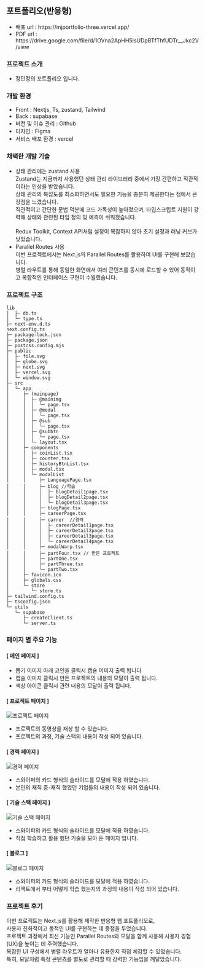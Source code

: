 <h2>포트폴리오(반응형)</h2>

<ul>
        <li>배포 url : https://mjportfolio-three.vercel.app/</li>
        <li>PDF url : https://drive.google.com/file/d/1OVna2ApHH5IsUDpBTfThfUDTr__Jkc2V/view</li>
</ul>

<h3>프로젝트 소개</h3>
<ul>
        <li>정민정의 포트폴리오 입니다.</li>
</ul>


<h3>개발 환경</h3>
<ul>
      <li>Front : Nextjs, Ts, zustand, Tailwind</li>
      <li>Back : supabase</li>
      <li>버전 및 이슈 관리 : Github</li>
      <li>디자인 : Figma</li>
      <li>서비스 배포 환경 : vercel</li>
</ul>


<h3>채택한 개발 기술</h3>
<ul>
      <li>  상태 관리에는 zustand 사용<br>
            Zustand는 지금까지 사용했던 상태 관리 라이브러리 중에서 가장 간편하고 직관적이라는 인상을 받았습니다.<br>
            상태 관리의 복잡도를 최소화하면서도 필요한 기능을 충분히 제공한다는 점에서 큰 장점을 느꼈습니다.<br>
            직관적이고 간단한 문법 덕분에 코드 가독성이 높아졌으며, 타입스크립트 지원이 강력해 상태와 관련된 타입 정의 및 예측이 쉬워졌습니다.
            <br><br>
            Redux Toolkit, Context API처럼 설정이 복잡하지 않아 초기 설정과 러닝 커브가 낮았습니다.
      </li>
      <li>
            Parallel Routes 사용<br>
            이번 프로젝트에서는 Next.js의 Parallel Routes를 활용하여 UI를 구현해 보았습니다.<br>
            병렬 라우트를 통해 동일한 화면에서 여러 콘텐츠를 동시에 로드할 수 있어 동적이고 복합적인 인터페이스 구현이 수월했습니다.
      </li>
</ul>



<h3>프로젝트 구조</h3>

```
lib
│  ├─ db.ts
│  └─ type.ts
├─ next-env.d.ts
next.config.ts
├─ package-lock.json
├─ package.json
├─ postcss.config.mjs
├─ public
│  ├─ file.svg
│  ├─ globe.svg
│  ├─ next.svg
│  ├─ vercel.svg
│  └─ window.svg
├─ src
│  └─ app
│     ├─ (mainpage)
│     │  ├─ @mainimg
│     │  │  └─ page.tsx
│     │  ├─ @modal
│     │  │  └─ page.tsx
│     │  ├─ @sub
│     │  │  └─ page.tsx
│     │  ├─ @subbtn
│     │  │  └─ page.tsx
│     │  └─ layout.tsx
│     ├─ components
│     │  ├─ coinList.tsx
│     │  ├─ counter.tsx
│     │  ├─ historyBtnList.tsx
│     │  ├─ modal.tsx
│     │  └─ modalList
│     │     ├─ LanguagePage.tsx
│     │     ├─ blog //학습
│     │     │  ├─ blogDetail1page.tsx
│     │     │  ├─ blogDetail2page.tsx
│     │     │  └─ blogDetail3page.tsx
│     │     ├─ blogPage.tsx
│     │     ├─ careerPage.tsx
│     │     ├─ carrer  //경력
│     │     │  ├─ careerDetail1page.tsx
│     │     │  ├─ careerDetail2page.tsx
│     │     │  ├─ careerDetail3page.tsx
│     │     │  └─ careerDetail4page.tsx
│     │     ├─ modalWarp.tsx
│     │     ├─ partFour.tsx // 만든 프로젝트
│     │     ├─ partOne.tsx
│     │     ├─ partThree.tsx
│     │     └─ partTwo.tsx
│     ├─ favicon.ico
│     ├─ globals.css
│     └─ store
│        └─ store.ts
├─ tailwind.config.ts
├─ tsconfig.json
└─ utils
   └─ supabase
      ├─ createClient.ts
      └─ server.ts
```


<h3>페이지 별 주요 기능</h3>
<h4>[ 메인 페이지 ] </h4>
<ul>
      <li>뽑기 이미지 아래 코인을 클릭시 캡슐 이미지 출력 됩니다.</li>
      <li>캡슐 이미지 클릭시 만든 프로젝트의 내용의 모달이 출력 됩니다.</li>
      <li>색상 아이콘 클릭시 관련 내용의 모달이 출력 됩니다.</li>
</ul>

<h4>[ 프로젝트 페이지 ] </h4>
<img src="https://github.com/user-attachments/assets/80ee1530-425f-423b-b124-5e20e3831c6a" alt="프로젝트 페이지"/>
<ul>
      <li>프로젝트의 동영상을 재상 할 수 있습니다.</li>
      <li>프로젝트의 과정, 기술 스택의 내용이 작성 되어 있습니다.</li>
</ul>

<h4>[ 경력 페이지 ] </h4>
<img src="https://github.com/user-attachments/assets/d773d1db-e9b6-4789-806f-b614db86d4eb" alt="경력 페이지"/>
<ul>
      <li>스와이퍼의 카드 형식의 슬라이드를 모달에 적용 하였습니다.</li>
      <li>본인의 재직 중-재직 했었던 기업들의 내용이 작성 되어 있습니다. </li>
</ul>

<h4>[ 기술 스택 페이지 ] </h4>
<img src="https://github.com/user-attachments/assets/d17087c3-b4c4-49c8-8992-73b5809e8fa0" alt="기술 스택 페이지"/>
<ul>
      <li>스와이퍼의 카드 형식의 슬라이드를 모달에 적용 하였습니다.</li>
      <li>직접 학습하고 활용 했던 기술을 모아 둔 페이지 입니다.</li>
</ul>

<h4>[ 블로그 ] </h4>
<img src="https://github.com/user-attachments/assets/c1a6efca-b41d-44c7-835e-51fdea18295b" alt="블로그 페이지"/>
<ul>
      <li>스와이퍼의 카드 형식의 슬라이드를 모달에 적용 하였습니다.</li>
      <li>리액트에서 부터 어떻게 학습 했는지의 과정의 내용이 작성 되어 있습니다.</li>
</ul>



<h3>프로젝트 후기</h3>
이번 프로젝트는 Next.js를 활용해 제작한 반응형 웹 포트폴리오로,<br> 
사용자 친화적이고 동적인 UI를 구현하는 데 중점을 두었습니다. <br>
프로젝트 과정에서 최신 기능인 Parallel Routes와 모달을 함께 사용해 사용자 경험(UX)을 높이는 데 주력했습니다.<br>
복잡한 UI 구성에서 병렬 라우트가 얼마나 유용한지 직접 체감할 수 있었습니다. <br>
특히, 모달처럼 특정 콘텐츠를 별도로 관리할 때 강력한 기능임을 깨달았습니다.
